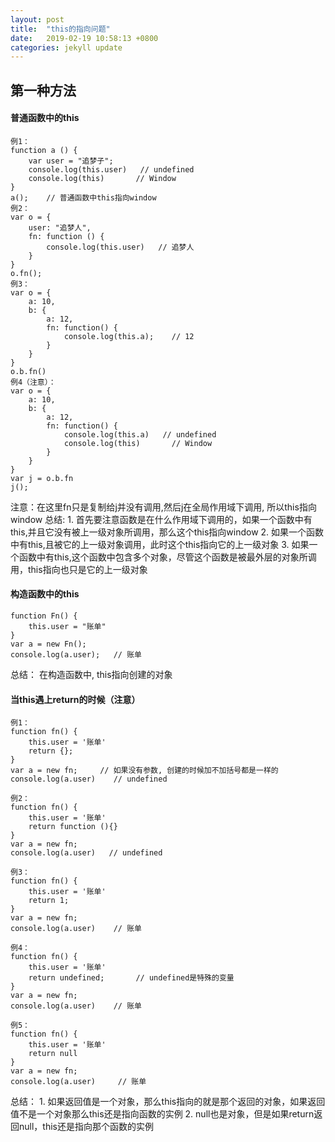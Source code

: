 ```yaml
---
layout: post
title:  "this的指向问题"
date:   2019-02-19 10:58:13 +0800
categories: jekyll update
---
```

## 第一种方法
#### 普通函数中的this
```
例1：
function a () {
    var user = "追梦子";
    console.log(this.user)   // undefined
    console.log(this)       // Window
}
a();    // 普通函数中this指向window
例2：
var o = {
    user: "追梦人",
    fn: function () {
        console.log(this.user)   // 追梦人
    }
}
o.fn();
例3：
var o = {
    a: 10,
    b: {
        a: 12,
        fn: function() {
            console.log(this.a);    // 12
        }
    }
}
o.b.fn()
例4（注意）：
var o = {
    a: 10,
    b: {
        a: 12,
        fn: function() {
            console.log(this.a)   // undefined
            console.log(this)       // Window
        }
    }
}
var j = o.b.fn
j();
```
注意：在这里fn只是复制给j并没有调用,然后j在全局作用域下调用, 所以this指向window
总结:
    1. 首先要注意函数是在什么作用域下调用的，如果一个函数中有this,并且它没有被上一级对象所调用，那么这个this指向window
    2. 如果一个函数中有this,且被它的上一级对象调用，此时这个this指向它的上一级对象
    3. 如果一个函数中有this,这个函数中包含多个对象，尽管这个函数是被最外层的对象所调用，this指向也只是它的上一级对象

#### 构造函数中的this
```
function Fn() {
    this.user = "账单"
}
var a = new Fn();
console.log(a.user);   // 账单
```
总结：
    在构造函数中, this指向创建的对象

#### 当this遇上return的时候（注意）
```
例1：
function fn() {
    this.user = '账单'
    return {};
}
var a = new fn;     // 如果没有参数, 创建的时候加不加括号都是一样的
console.log(a.user)    // undefined

例2：
function fn() {
    this.user = '账单'
    return function (){}
}
var a = new fn;
console.log(a.user)   // undefined

例3：
function fn() {
    this.user = '账单'
    return 1; 
}
var a = new fn;
console.log(a.user)    // 账单

例4：
function fn() {
    this.user = '账单'
    return undefined;       // undefined是特殊的变量
}
var a = new fn;
console.log(a.user)    // 账单

例5：
function fn() {
    this.user = '账单'
    return null
}
var a = new fn;
console.log(a.user)     // 账单
```
总结：
    1. 如果返回值是一个对象，那么this指向的就是那个返回的对象，如果返回值不是一个对象那么this还是指向函数的实例
    2. null也是对象，但是如果return返回null，this还是指向那个函数的实例

